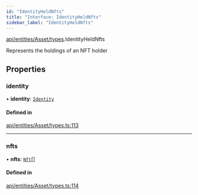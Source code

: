 ```yaml
---
id: "IdentityHeldNfts"
title: "Interface: IdentityHeldNfts"
sidebar_label: "IdentityHeldNfts"
---
```


[api/entities/Asset/types](../../../../../../modules/API/Entities/Asset/Types/Types.md).IdentityHeldNfts

Represents the holdings of an NFT holder

## Properties

### identity

• **identity**: [`Identity`](../../../../../../classes/API/Entities/Identity/Identity.md)

#### Defined in

[api/entities/Asset/types.ts:113](https://github.com/PolymeshAssociation/polymesh-sdk/blob/fedc4714f/src/api/entities/Asset/types.ts#L113)

___

### nfts

• **nfts**: [`Nft`](../../../../../../classes/API/Entities/Asset/NonFungible/Nft/Nft.md)[]

#### Defined in

[api/entities/Asset/types.ts:114](https://github.com/PolymeshAssociation/polymesh-sdk/blob/fedc4714f/src/api/entities/Asset/types.ts#L114)
